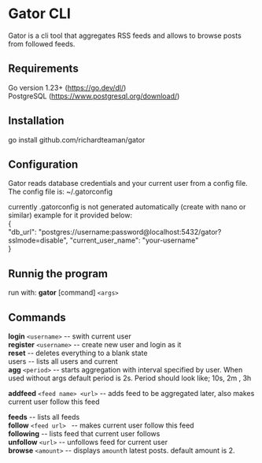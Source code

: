 # Gator CLI
Gator is a cli tool that aggregates RSS feeds and allows to browse posts from followed feeds.

## Requirements

Go version 1.23+  (https://go.dev/dl/)  
PostgreSQL (https://www.postgresql.org/download/)


## Installation

go install github.com/richardteaman/gator

## Configuration
Gator reads database credentials and your current user from a config file. 
The config file is: ~/.gatorconfig

currently .gatorconfig is not generated automatically (create with nano or similar)
example for it provided below:  
{  
    "db_url": "postgres://username:password@localhost:5432/gator?sslmode=disable",
    "current_user_name": "your-username"  
}

## Runnig the program
run with:
**gator** [command] `<args>`

## Commands
**login** `<username>` -- swith current user  
**register** `<username>` -- create new user and login as it  
**reset** -- deletes everything to a blank state  
users -- lists all users and current  
**agg** `<period>`  -- starts aggregation with interval specified by user. When used without args default period is 2s. Period should look like; 10s, 2m , 3h   

**addfeed** `<feed name> <url>` -- adds feed to be aggregated later, also makes current user follow this feed      
 
**feeds** -- lists all feeds   
**follow** `<feed url> ` --  makes current user follow this feed  
**following** -- lists feed that current user follows  
**unfollow** `<url>`  -- unfollows feed for current user  
**browse** `<amount>` -- displays `amount`h latest posts. default amount is 2.